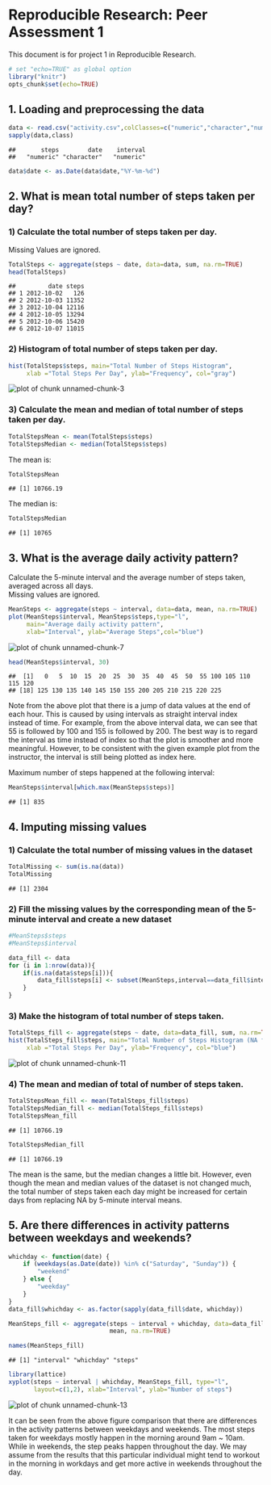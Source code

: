 Reproducible Research: Peer Assessment 1
========================================

This document is for project 1 in Reproducible Research.



```r
# set "echo=TRUE" as global option
library("knitr")
opts_chunk$set(echo=TRUE)
```


## 1.   Loading and preprocessing the data



```r
data <- read.csv("activity.csv",colClasses=c("numeric","character","numeric"))
sapply(data,class)
```

```
##       steps        date    interval 
##   "numeric" "character"   "numeric"
```

```r
data$date <- as.Date(data$date,"%Y-%m-%d")
```


## 2.   What is mean total number of steps taken per day?

### 1) Calculate the total number of steps taken per day.
Missing Values are ignored.

```r
TotalSteps <- aggregate(steps ~ date, data=data, sum, na.rm=TRUE)
head(TotalSteps)
```

```
##         date steps
## 1 2012-10-02   126
## 2 2012-10-03 11352
## 3 2012-10-04 12116
## 4 2012-10-05 13294
## 5 2012-10-06 15420
## 6 2012-10-07 11015
```

### 2) Histogram of total number of steps taken per day.

```r
hist(TotalSteps$steps, main="Total Number of Steps Histogram",
     xlab ="Total Steps Per Day", ylab="Frequency", col="gray")
```

![plot of chunk unnamed-chunk-3](figure/unnamed-chunk-3-1.png) 

### 3) Calculate the mean and median of total number of steps taken per day.

```r
TotalStepsMean <- mean(TotalSteps$steps)
TotalStepsMedian <- median(TotalSteps$steps)
```

The mean is:

```r
TotalStepsMean
```

```
## [1] 10766.19
```

The median is:

```r
TotalStepsMedian
```

```
## [1] 10765
```

## 3.   What is the average daily activity pattern?
Calculate the 5-minute interval and the average number of steps taken, averaged across all days.  
Missing values are ignored.

```r
MeanSteps <- aggregate(steps ~ interval, data=data, mean, na.rm=TRUE)
plot(MeanSteps$interval, MeanSteps$steps,type="l", 
     main="Average daily activity pattern", 
     xlab="Interval", ylab="Average Steps",col="blue")
```

![plot of chunk unnamed-chunk-7](figure/unnamed-chunk-7-1.png) 

```r
head(MeanSteps$interval, 30)
```

```
##  [1]   0   5  10  15  20  25  30  35  40  45  50  55 100 105 110 115 120
## [18] 125 130 135 140 145 150 155 200 205 210 215 220 225
```

Note from the above plot that there is a jump of data values at the end of each hour. This is caused by using intervals as straight interval index instead of time. For example, from the above interval data, we can see that 55 is followed by 100 and 155 is followed by 200. The best way is to regard the interval as time instead of index so that the plot is smoother and more meaningful. However, to be consistent with the given example plot from the instructor, the interval is still being plotted as index here.  


Maximum number of steps happened at the following interval:

```r
MeanSteps$interval[which.max(MeanSteps$steps)]
```

```
## [1] 835
```

## 4.   Imputing missing values
### 1) Calculate the total number of missing values in the dataset

```r
TotalMissing <- sum(is.na(data))
TotalMissing
```

```
## [1] 2304
```

### 2) Fill the missing values by the corresponding mean of the 5-minute interval and create a new dataset

```r
#MeanSteps$steps
#MeanSteps$interval

data_fill <- data
for (i in 1:nrow(data)){
    if(is.na(data$steps[i])){
        data_fill$steps[i] <- subset(MeanSteps,interval==data_fill$interval[i])$steps
    }
}
```
### 3) Make the histogram of total number of steps taken.


```r
TotalSteps_fill <- aggregate(steps ~ date, data=data_fill, sum, na.rm=TRUE)
hist(TotalSteps_fill$steps, main="Total Number of Steps Histogram (NA filled)",
     xlab ="Total Steps Per Day", ylab="Frequency", col="blue")
```

![plot of chunk unnamed-chunk-11](figure/unnamed-chunk-11-1.png) 

### 4) The mean and median of total of number of steps taken.

```r
TotalStepsMean_fill <- mean(TotalSteps_fill$steps)
TotalStepsMedian_fill <- median(TotalSteps_fill$steps)
TotalStepsMean_fill
```

```
## [1] 10766.19
```

```r
TotalStepsMedian_fill
```

```
## [1] 10766.19
```

The mean is the same, but the median changes a little bit. However, even though the mean and median
values of the dataset is not changed much, the total number of steps taken each day might be increased
for certain days from replacing NA by 5-minute interval means.

## 5.   Are there differences in activity patterns between weekdays and weekends?

```r
whichday <- function(date) {
    if (weekdays(as.Date(date)) %in% c("Saturday", "Sunday")) {
        "weekend"        
    } else {
        "weekday"
    }
}
data_fill$whichday <- as.factor(sapply(data_fill$date, whichday))

MeanSteps_fill <- aggregate(steps ~ interval + whichday, data=data_fill,
                            mean, na.rm=TRUE)

names(MeanSteps_fill)
```

```
## [1] "interval" "whichday" "steps"
```

```r
library(lattice)
xyplot(steps ~ interval | whichday, MeanSteps_fill, type="l",
       layout=c(1,2), xlab="Interval", ylab="Number of steps")
```

![plot of chunk unnamed-chunk-13](figure/unnamed-chunk-13-1.png) 

It can be seen from the above figure comparison that there are differences in the
activity patterns between weekdays and weekends. The most steps taken for weekdays mostly happen 
in the morning around 9am ~ 10am. While in weekends, the step peaks happen throughout the day.
We may assume from the results that this particular individual might tend to workout in
the morning in workdays and get more active in weekends throughout the day. 

